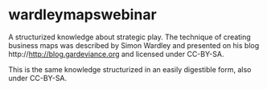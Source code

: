 wardleymapswebinar
==================

A structurized knowledge about strategic play. The technique of creating business maps was described by Simon Wardley and presented on his blog http://http://blog.gardeviance.org and licensed under CC-BY-SA.

This is the same knowledge structurized in an easily digestible form, also under CC-BY-SA.
